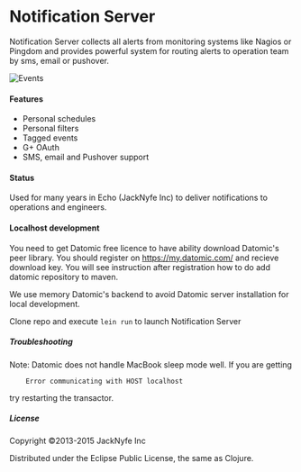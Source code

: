 Notification Server
==================

Notification Server collects all alerts from monitoring systems like Nagios or Pingdom and provides powerful system for routing alerts to operation team by sms, email or pushover.

![Events](https://dl.dropboxusercontent.com/u/11486892/nns.png)

#### Features

* Personal schedules
* Personal filters
* Tagged events
* G+ OAuth
* SMS, email and Pushover support

#### Status

Used for many years in Echo (JackNyfe Inc) to deliver notifications to operations and engineers.

#### Localhost development

You need to get Datomic free licence to have ability download Datomic's peer library. You should register on https://my.datomic.com/ and recieve download key. You will see instruction after registration how to do add datomic repository to maven.

We use memory Datomic's backend to avoid Datomic server installation for local development.

Clone repo and execute `lein run` to launch Notification Server

##### Troubleshooting

Note: Datomic does not handle MacBook sleep mode well. If you are getting

        Error communicating with HOST localhost

try restarting the transactor.

##### License

Copyright ©2013-2015 JackNyfe Inc

Distributed under the Eclipse Public License, the same as Clojure.
